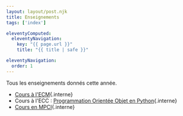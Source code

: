 ```yaml
---
layout: layout/post.njk
title: Enseignements
tags: ['index']

eleventyComputed:
  eleventyNavigation:
    key: "{{ page.url }}"
    title: "{{ title | safe }}"

eleventyNavigation:
  order: 1
---
```


Tous les enseignements donnés cette année.

* [Cours à l'ECM](./ecm){.interne}
* Cours à l'ECC : [Programmation Orientée Objet en Python](./ecc-programmation-orientée-objet){.interne}
* [Cours en MPCI](./MPCI){.interne}
